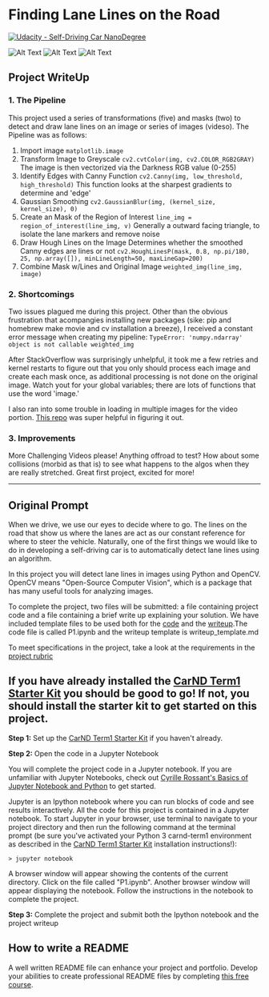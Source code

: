 # **Finding Lane Lines on the Road** 
[![Udacity - Self-Driving Car NanoDegree](https://s3.amazonaws.com/udacity-sdc/github/shield-carnd.svg)](http://www.udacity.com/drive)

![Alt Text](https://github.com/whs2k/findingLaneLines/blob/master/test_videos/Solid_Yellow_Left.gif?raw=true)
![Alt Text](https://media.giphy.com/media/vFKqnCdLPNOKc/giphy.gif)
![Alt Text](https://github.com/whs2k/findingLaneLines/blob/master/test_videos/Solid_Yellow_Left_Original.gif?raw=true)



Project WriteUp
---

### 1. The Pipeline
This project used a series of transformations (five) and masks (two) to detect and draw lane lines on an image or series of images (videso). The Pipeline was as follows:
  1. Import image `matplotlib.image`
  2. Transform Image to Greyscale `cv2.cvtColor(img, cv2.COLOR_RGB2GRAY)`
    The image is then vectorized via the Darkness RGB value (0-255)
  3. Identify Edges with Canny Function `cv2.Canny(img, low_threshold, high_threshold)`
    This function looks at the sharpest gradients to determine and 'edge'
  4. Gaussian Smoothing `cv2.GaussianBlur(img, (kernel_size, kernel_size), 0)`
  5. Create an Mask of the Region of Interest `line_img = region_of_interest(line_img, v)`
    Generally a outward facing triangle, to isolate the lane markers and remove noise
  6. Draw Hough Lines on the Image 
    Determines whether the smoothed Canny edges are lines or not
      `cv2.HoughLinesP(mask, 0.8, np.pi/180, 25, np.array([]), minLineLength=50, maxLineGap=200)`
  7. Combine Mask w/Lines and Original Image `weighted_img(line_img, image)`

### 2. Shortcomings
Two issues plagued me during this project. Other than the obvious frustration that acompangies installing new packages (sike: pip and homebrew make movie and cv installation a breeze), I received a constant error message when creating my pipeline: `TypeError: 'numpy.ndarray' object is not callable weighted_img`

After StackOverflow was surprisingly unhelpful, it took me a few retries and kernel restarts to figure out that you only should process each image and create each mask once, as additional processing is not done on the original image. Watch yout for your global variables; there are lots of functions that use the word 'image.'

I also ran into some trouble in loading in multiple images for the video portion. [This repo](https://github.com/ypwhs/CarND-LaneLines-P1/blob/master/P1.ipynb) was super helpful in figuring it out.

### 3. Improvements
More Challenging Videos please! Anything offroad to test? How about some collisions (morbid as that is) to see what happens to the algos when they are really stretched. Great first project, excited for more!

---
Original Prompt
---

When we drive, we use our eyes to decide where to go.  The lines on the road that show us where the lanes are act as our constant reference for where to steer the vehicle.  Naturally, one of the first things we would like to do in developing a self-driving car is to automatically detect lane lines using an algorithm.

In this project you will detect lane lines in images using Python and OpenCV.  OpenCV means "Open-Source Computer Vision", which is a package that has many useful tools for analyzing images.  

To complete the project, two files will be submitted: a file containing project code and a file containing a brief write up explaining your solution. We have included template files to be used both for the [code](https://github.com/udacity/CarND-LaneLines-P1/blob/master/P1.ipynb) and the [writeup](https://github.com/udacity/CarND-LaneLines-P1/blob/master/writeup_template.md).The code file is called P1.ipynb and the writeup template is writeup_template.md 

To meet specifications in the project, take a look at the requirements in the [project rubric](https://review.udacity.com/#!/rubrics/322/view)

## If you have already installed the [CarND Term1 Starter Kit](https://github.com/udacity/CarND-Term1-Starter-Kit/blob/master/README.md) you should be good to go!   If not, you should install the starter kit to get started on this project. ##

**Step 1:** Set up the [CarND Term1 Starter Kit](https://classroom.udacity.com/nanodegrees/nd013/parts/fbf77062-5703-404e-b60c-95b78b2f3f9e/modules/83ec35ee-1e02-48a5-bdb7-d244bd47c2dc/lessons/8c82408b-a217-4d09-b81d-1bda4c6380ef/concepts/4f1870e0-3849-43e4-b670-12e6f2d4b7a7) if you haven't already.

**Step 2:** Open the code in a Jupyter Notebook

You will complete the project code in a Jupyter notebook.  If you are unfamiliar with Jupyter Notebooks, check out <A HREF="https://www.packtpub.com/books/content/basics-jupyter-notebook-and-python" target="_blank">Cyrille Rossant's Basics of Jupyter Notebook and Python</A> to get started.

Jupyter is an Ipython notebook where you can run blocks of code and see results interactively.  All the code for this project is contained in a Jupyter notebook. To start Jupyter in your browser, use terminal to navigate to your project directory and then run the following command at the terminal prompt (be sure you've activated your Python 3 carnd-term1 environment as described in the [CarND Term1 Starter Kit](https://github.com/udacity/CarND-Term1-Starter-Kit/blob/master/README.md) installation instructions!):

`> jupyter notebook`

A browser window will appear showing the contents of the current directory.  Click on the file called "P1.ipynb".  Another browser window will appear displaying the notebook.  Follow the instructions in the notebook to complete the project.  

**Step 3:** Complete the project and submit both the Ipython notebook and the project writeup

## How to write a README
A well written README file can enhance your project and portfolio.  Develop your abilities to create professional README files by completing [this free course](https://www.udacity.com/course/writing-readmes--ud777).

